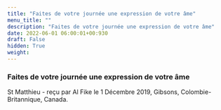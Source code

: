 ```yaml
---
title: "Faites de votre journée une expression de votre âme"
menu_title: ""
description: "Faites de votre journée une expression de votre âme"
date: 2022-06-01 06:00:01+00:930
draft: False
hidden: True
weight:
---
```

### Faites de votre journée une expression de votre âme

St Matthieu - reçu par Al Fike le 1 Décembre 2019, Gibsons, Colombie-Britannique, Canada.



